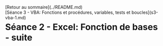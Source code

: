 <p style="text-align:left;">
    [Retour au sommaire](../README.md)
    <span style="float:right;">
        [Séance 3 - VBA: Fonctions et procédures, variables, tests et boucles](s3-vba-1.md)
    </span>
</p>

# Séance 2 - Excel: Fonction de bases - suite